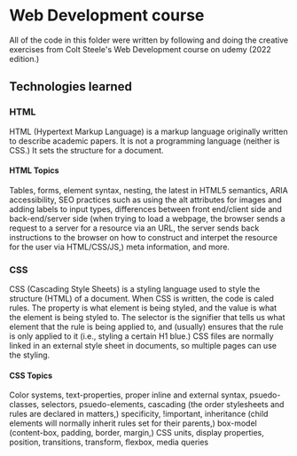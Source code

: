 # Web Development course

All of the code in this folder were written by following and doing the creative exercises from Colt Steele's Web Development course on udemy (2022 edition.)

## Technologies learned

### HTML

HTML (Hypertext Markup Language) is a markup language originally written to describe academic papers. It is not a programming language (neither is CSS.) It sets the structure for a document.

#### HTML Topics

Tables, forms, element syntax, nesting, the latest in HTML5 semantics, ARIA accessibility, SEO practices such as using the alt attributes for images and adding labels to input types, differences between front end/client side and back-end/server side (when trying to load a webpage, the browser sends a request to a server for a resource via an URL, the server sends back instructions to the browser on how to construct and interpet the resource for the user via HTML/CSS/JS,) meta information, and more.

### CSS
  
CSS (Cascading Style Sheets) is a styling language used to style the structure (HTML) of a document. When CSS is written, the code is caled rules. The property is what element is being styled, and the value is what the element is being styled to. The selector is the signifier that tells us what element that the rule is being applied to, and (usually) ensures that the rule is only applied to it (i.e., styling a certain H1 blue.) CSS files are normally linked in an external style sheet in documents, so multiple pages can use the styling.

#### CSS Topics

Color systems, text-properties, proper inline and external syntax, psuedo-classes, selectors, psuedo-elements, cascading (the order stylesheets and rules are declared in matters,) specificity, !important, inheritance (child elements will normally inherit rules set for their parents,) box-model (content-box, padding, border, margin,) CSS units, display properties, position, transitions, transform, flexbox, media queries
